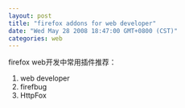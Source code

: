 ```yaml
---
layout: post
title: "firefox addons for web developer"
date: "Wed May 28 2008 18:47:00 GMT+0800 (CST)"
categories: web
---
```


firefox web开发中常用插件推荐：

1. web developer
2. firefbug
3. HttpFox
